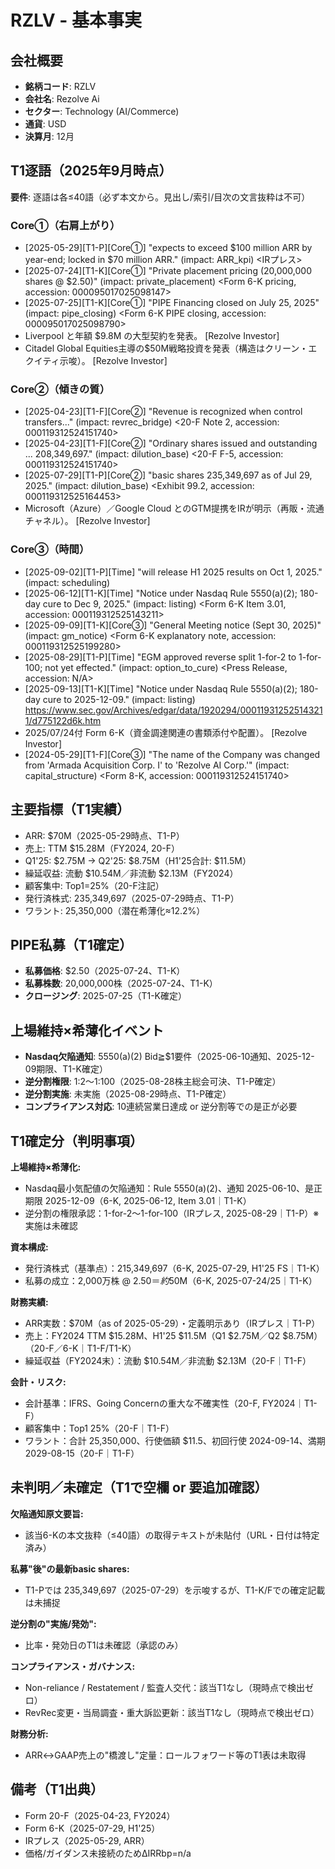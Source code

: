 # RZLV - 基本事実

## 会社概要
- **銘柄コード**: RZLV
- **会社名**: Rezolve Ai
- **セクター**: Technology (AI/Commerce)
- **通貨**: USD
- **決算月**: 12月

## T1逐語（2025年9月時点）

**要件**: 逐語は各≤40語（必ず本文から。見出し/索引/目次の文言抜粋は不可）

### Core①（右肩上がり）
- [2025-05-29][T1-P][Core①] "expects to exceed $100 million ARR by year-end; locked in $70 million ARR." (impact: ARR_kpi) <IRプレス>
- [2025-07-24][T1-K][Core①] "Private placement pricing (20,000,000 shares @ $2.50)" (impact: private_placement) <Form 6-K pricing, accession: 000095017025098147>
- [2025-07-25][T1-K][Core①] "PIPE Financing closed on July 25, 2025" (impact: pipe_closing) <Form 6-K PIPE closing, accession: 000095017025098790>
- Liverpool と年額 $9.8M の大型契約を発表。 [Rezolve Investor]
- Citadel Global Equities主導の$50M戦略投資を発表（構造はクリーン・エクイティ示唆）。 [Rezolve Investor]

### Core②（傾きの質）
- [2025-04-23][T1-F][Core②] "Revenue is recognized when control transfers..." (impact: revrec_bridge) <20-F Note 2, accession: 000119312524151740>
- [2025-04-23][T1-F][Core②] "Ordinary shares issued and outstanding ... 208,349,697." (impact: dilution_base) <20-F F-5, accession: 000119312524151740>
- [2025-07-29][T1-P][Core②] "basic shares 235,349,697 as of Jul 29, 2025." (impact: dilution_base) <Exhibit 99.2, accession: 000119312525164453>
- Microsoft（Azure）／Google Cloud とのGTM提携をIRが明示（再販・流通チャネル）。 [Rezolve Investor]

### Core③（時間）
- [2025-09-02][T1-P][Time] "will release H1 2025 results on Oct 1, 2025." (impact: scheduling) <IR>
- [2025-06-12][T1-K][Time] "Notice under Nasdaq Rule 5550(a)(2); 180-day cure to Dec 9, 2025." (impact: listing) <Form 6-K Item 3.01, accession: 000119312525143211>
- [2025-09-09][T1-K][Core③] "General Meeting notice (Sept 30, 2025)" (impact: gm_notice) <Form 6-K explanatory note, accession: 000119312525199280>
- [2025-08-29][T1-P][Time] "EGM approved reverse split 1-for-2 to 1-for-100; not yet effected." (impact: option_to_cure) <Press Release, accession: N/A>
- [2025-09-13][T1-K][Time] "Notice under Nasdaq Rule 5550(a)(2); 180-day cure to 2025-12-09." (impact: listing) <https://www.sec.gov/Archives/edgar/data/1920294/000119312525143211/d775122d6k.htm>
- 2025/07/24付 Form 6-K（資金調達関連の書類添付や配置）。 [Rezolve Investor]
- [2024-05-29][T1-F][Core③] "The name of the Company was changed from 'Armada Acquisition Corp. I' to 'Rezolve AI Corp.'" (impact: capital_structure) <Form 8-K, accession: 000119312524151740>

## 主要指標（T1実績）
- ARR: $70M（2025-05-29時点、T1-P）
- 売上: TTM $15.28M（FY2024, 20-F）
- Q1'25: $2.75M → Q2'25: $8.75M（H1'25合計: $11.5M）
- 繰延収益: 流動 $10.54M／非流動 $2.13M（FY2024）
- 顧客集中: Top1=25%（20-F注記）
- 発行済株式: 235,349,697（2025-07-29時点、T1-P）
- ワラント: 25,350,000（潜在希薄化≈12.2%）

## PIPE私募（T1確定）
- **私募価格**: $2.50（2025-07-24、T1-K）
- **私募株数**: 20,000,000株（2025-07-24、T1-K）
- **クロージング**: 2025-07-25（T1-K確定）

## 上場維持×希薄化イベント
- **Nasdaq欠陥通知**: 5550(a)(2) Bid≧$1要件（2025-06-10通知、2025-12-09期限、T1-K確定）
- **逆分割権限**: 1:2〜1:100（2025-08-28株主総会可決、T1-P確定）
- **逆分割実施**: 未実施（2025-08-29時点、T1-P確定）
- **コンプライアンス対応**: 10連続営業日達成 or 逆分割等での是正が必要

## T1確定分（判明事項）

**上場維持×希薄化:**
- Nasdaq最小気配値の欠陥通知：Rule 5550(a)(2)、通知 2025-06-10、是正期限 2025-12-09（6-K, 2025-06-12, Item 3.01｜T1-K）
- 逆分割の権限承認：1-for-2〜1-for-100（IRプレス, 2025-08-29｜T1-P）※実施は未確認

**資本構成:**
- 発行済株式（基準点）：215,349,697（6-K, 2025-07-29, H1'25 FS｜T1-K）
- 私募の成立：2,000万株 @ $2.50＝約$50M（6-K, 2025-07-24/25｜T1-K）

**財務実績:**
- ARR実数：$70M（as of 2025-05-29）・定義明示あり（IRプレス｜T1-P）
- 売上：FY2024 TTM $15.28M、H1'25 $11.5M（Q1 $2.75M／Q2 $8.75M）（20-F／6-K｜T1-F/T1-K）
- 繰延収益（FY2024末）：流動 $10.54M／非流動 $2.13M（20-F｜T1-F）

**会計・リスク:**
- 会計基準：IFRS、Going Concernの重大な不確実性（20-F, FY2024｜T1-F）
- 顧客集中：Top1 25%（20-F｜T1-F）
- ワラント：合計 25,350,000、行使価額 $11.5、初回行使 2024-09-14、満期 2029-08-15（20-F｜T1-F）

## 未判明／未確定（T1で空欄 or 要追加確認）

**欠陥通知原文要旨:**
- 該当6-Kの本文抜粋（≤40語）の取得テキストが未貼付（URL・日付は特定済み）

**私募"後"の最新basic shares:**
- T1-Pでは 235,349,697（2025-07-29）を示唆するが、T1-K/Fでの確定記載は未捕捉

**逆分割の"実施/発効":**
- 比率・発効日のT1は未確認（承認のみ）

**コンプライアンス・ガバナンス:**
- Non-reliance / Restatement / 監査人交代：該当T1なし（現時点で検出ゼロ）
- RevRec変更・当局調査・重大訴訟更新：該当T1なし（現時点で検出ゼロ）

**財務分析:**
- ARR↔GAAP売上の"橋渡し"定量：ロールフォワード等のT1表は未取得

## 備考（T1出典）
- Form 20-F（2025-04-23, FY2024）
- Form 6-K（2025-07-29, H1'25）
- IRプレス（2025-05-29, ARR）
- 価格/ガイダンス未接続のためΔIRRbp=n/a